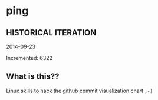 # ping

## HISTORICAL ITERATION
2014-09-23

Incremented: 6322

## What is this?? 
Linux skills to hack the github commit visualization chart `;-)`
